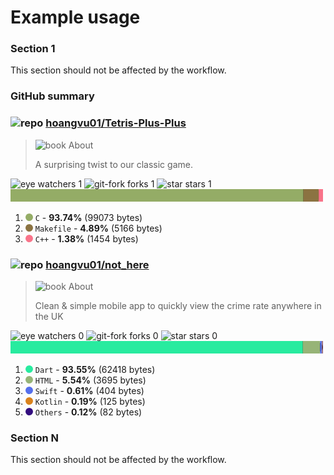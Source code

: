 # Example usage 

### Section 1
This section should not be affected by the workflow.

### GitHub summary
<!-- REPO-SUMMARY:START -->

### ![repo](https://icongr.am/octicons/repo.svg?size=20?color=b3b3b3) [hoangvu01/Tetris-Plus-Plus](https://github.com/hoangvu01/Tetris-Plus-Plus)
> ![book](https://icongr.am/octicons/book.svg?size=14?color=b3b3b3) About
>
> A surprising twist to our classic game.


![eye](https://icongr.am/octicons/eye.svg?size=16?color=b3b3b3) watchers 1 ![git-fork](https://icongr.am/octicons/git-fork.svg?size=16?color=b3b3b3) forks 1 ![star](https://icongr.am/octicons/star.svg?size=16?color=b3b3b3) stars 1 
![Language Breakdown](../assets/hoangvu01/Tetris-Plus-Plus/languages.svg)
1. <svg viewbox="0 0 16 16" width="12" height="12"><circle cx="8" cy="8" r="8" fill="#94AC66"/></svg> `C` - **93.74%** (99073 bytes)
1. <svg viewbox="0 0 16 16" width="12" height="12"><circle cx="8" cy="8" r="8" fill="#8B7342"/></svg> `Makefile` - **4.89%** (5166 bytes)
1. <svg viewbox="0 0 16 16" width="12" height="12"><circle cx="8" cy="8" r="8" fill="#F9748A"/></svg> `C++` - **1.38%** (1454 bytes)
### ![repo](https://icongr.am/octicons/repo.svg?size=20?color=b3b3b3) [hoangvu01/not_here](https://github.com/hoangvu01/not_here)
> ![book](https://icongr.am/octicons/book.svg?size=14?color=b3b3b3) About
>
> Clean & simple mobile app to quickly view the crime rate anywhere in the UK


![eye](https://icongr.am/octicons/eye.svg?size=16?color=b3b3b3) watchers 0 ![git-fork](https://icongr.am/octicons/git-fork.svg?size=16?color=b3b3b3) forks 0 ![star](https://icongr.am/octicons/star.svg?size=16?color=b3b3b3) stars 0 
![Language Breakdown](../assets/hoangvu01/not_here/languages.svg)
1. <svg viewbox="0 0 16 16" width="12" height="12"><circle cx="8" cy="8" r="8" fill="#28EB9F"/></svg> `Dart` - **93.55%** (62418 bytes)
1. <svg viewbox="0 0 16 16" width="12" height="12"><circle cx="8" cy="8" r="8" fill="#97B477"/></svg> `HTML` - **5.54%** (3695 bytes)
1. <svg viewbox="0 0 16 16" width="12" height="12"><circle cx="8" cy="8" r="8" fill="#556FEC"/></svg> `Swift` - **0.61%** (404 bytes)
1. <svg viewbox="0 0 16 16" width="12" height="12"><circle cx="8" cy="8" r="8" fill="#DA821C"/></svg> `Kotlin` - **0.19%** (125 bytes)
1. <svg viewbox="0 0 16 16" width="12" height="12"><circle cx="8" cy="8" r="8" fill="#330D7F"/></svg> `Others` - **0.12%** (82 bytes)
<!-- REPO-SUMMARY:END -->

### Section N
This section should not be affected by the workflow.

